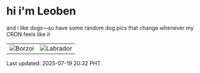 # hi i'm Leoben

and i like dogs—so have some random dog pics that change whenever my CRON feels like it

|  |  |
|--------|----------|
| ![Borzoi](https://random-dog-vercel.vercel.app/api/random-borzoi?v=1752928337) | ![Labrador](https://random-dog-vercel.vercel.app/api/random-labrador?v=1752928337) |

Last updated: 2025-07-19 20:32 PHT
